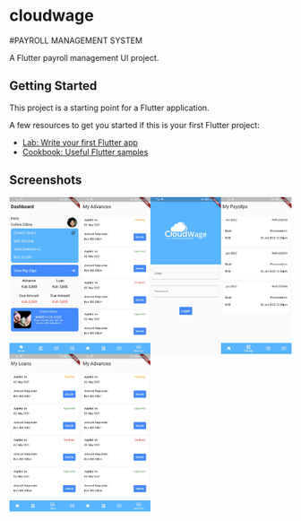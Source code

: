 # cloudwage

#PAYROLL MANAGEMENT SYSTEM 

A Flutter  payroll management UI project.

## Getting Started

This project is a starting point for a Flutter application.

A few resources to get you started if this is your first Flutter project:

- [Lab: Write your first Flutter app](https://flutter.dev/docs/get-started/codelab)
- [Cookbook: Useful Flutter samples](https://flutter.dev/docs/cookbook)


## Screenshots
<img src='https://github.com/Byron94odhiambo/cloudwage/blob/main/screenshots/dashboard.jpg' align='left' width='25%'>
<img src='https://github.com/Byron94odhiambo/cloudwage/blob/main/screenshots/advances.jpg' align='left' width='25%'>
<img src='https://github.com/Byron94odhiambo/cloudwage/blob/main/screenshots/login.jpg' align='left' width='25%'>






<img src='https://github.com/Byron94odhiambo/cloudwage/blob/main/screenshots/payslips.jpg' align='left' width='25%'>
<img src='https://github.com/Byron94odhiambo/cloudwage/blob/main/screenshots/loans.jpg' align='left' width='25%'>
<img src='https://github.com/Byron94odhiambo/cloudwage/blob/main/screenshots/advances.jpg' align='left' width='25%'>


